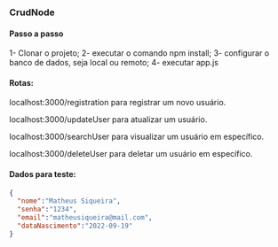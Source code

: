 ### CrudNode

#### Passo a passo
1- Clonar o projeto;
2- executar o comando npm install;
3- configurar o banco de dados, seja local ou remoto;
4- executar app.js

#### Rotas:
localhost:3000/registration para registrar um novo usuário.<p>
localhost:3000/updateUser para atualizar um usuário.<p>
localhost:3000/searchUser para visualizar um usuário em específico.<p>
localhost:3000/deleteUser para deletar um usuário em específico.<p>

#### Dados para teste:
~~~JSON
{
  "nome":"Matheus Siqueira",
  "senha":"1234",
  "email":"matheusiqueira@mail.com",
  "dataNascimento":"2022-09-19"
}
~~~
